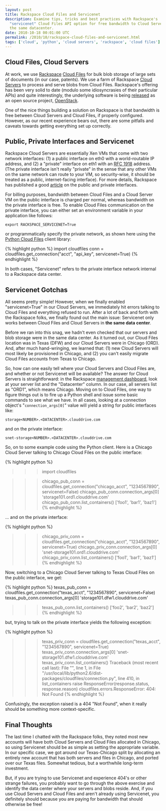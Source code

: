 ```yaml
---
layout: post
title: Rackspace Cloud Files and Servicenet
description: Examine tips, tricks and best practices with Rackspace's
  "servicenet" Cloud Files API option for free bandwidth to Cloud Servers in
  the same datacenter.
date: 2010-10-18 00:01:00 UTC
permalink: /2010/10/rackspace-cloud-files-and-servicenet.html
tags: ['cloud', 'python', 'cloud servers', 'rackspace', 'cloud files']
---
```


## Cloud Files, Cloud Servers

At work, we use [Rackspace][1] [Cloud Files][2] for bulk blob storage of large
sets of documents (in our case, patents).  We use a farm of Rackspace [Cloud
Servers][3] to process and serve blobs from Cloud Files.  Rackspace's offering
has been very solid to date (modulo some idiosyncrasies of their particular
APIs) and quite interestingly, the underlying software is being [released][4]
as an open source project, [OpenStack][5].

One of the nice things building a solution on Rackspace is that bandwidth is
free between Cloud Servers and Cloud Files, if properly configured.  However,
as our recent experience bears out, there are some pitfalls and caveats
towards getting everything set up correctly.

<!-- more start -->

## Public, Private Interfaces and Servicenet

Rackspace Cloud Servers are essentially Xen VMs that come with two network
interfaces: (1) a public interface on eth0 with a world-routable IP address,
and (2) a "private" interface on eth1 with an [RFC 1918][6] address.  (The
private interface isn't really "private" in the sense that any other VMs on
the same network can route to your VM, so security-wise, it should be treated
as a public, internet-facing interface).  For more details, Rackspace has
published a good [article][7] on the public and private interfaces.

For billing purposes, bandwidth between Cloud Files and a Cloud Server VM on
the public interface is charged per normal, whereas bandwidth on the private
interface is free.  To enable Cloud Files communication on the private
interface, you can either set an environment variable in your application like
follows:

    export RACKSPACE_SERVICENET=True

or programmatically specify the private network, as shown here using the
[Python Cloud Files][8] client library:

{% highlight python %}
import cloudfiles
conn = cloudfiles.get_connection("acct", "api_key", servicenet=True)
{% endhighlight %}

In both cases, "Servicenet" refers to the private interface network internal
to a Rackspace data center.

## Servicenet Gotchas

All seems pretty simple! However, when we finally enabled "servicenet=True" in
our Cloud Servers, we immediately hit errors talking to Cloud Files and
everything refused to run.  After a lot of back and forth with the Rackspace
folks, we finally found out the main issue: Servicenet only works between
Cloud Files and Cloud Servers in **the same data center**.

Before we ran into this snag, we hadn't even checked that our servers and blob
storage were in the same data center.  As it turned out, our Cloud Files
location was in Texas (DFW) and our Cloud Servers were in Chicago (ORD).  And,
after much hand-wringing, we learned that: (1) new Cloud Servers will most
likely be provisioned in Chicago, and (2) you can't easily migrate Cloud Files
accounts from Texas to Chicago.

So, how can one easily tell where your Cloud Servers and Cloud Files are, and
whether or not Servicenet will be available?  The answer for Cloud Servers is
straightforward: in the Rackspace [management dashboard][9], look at your
server list and the "Datacenter" column.  In our case, all servers list as
"ORD1", which means Chicago.  Moving on to Cloud Files, one way to figure
things out is to fire up a Python shell and issue some basic commands to see
what we have.  In all cases, looking at a connection object's
"``connection_args[0]``" value will yield a string for public interfaces like:

    storage<NUMBER>.<DATACENTER>.clouddrive.com

and on the private interface:

    snet-storage<NUMBER>.<DATACENTER>.clouddrive.com

So, on to some example code using the Python client. Here is a Chicago Cloud
Server talking to Chicago Cloud Files on the public interface:

{% highlight python %}
>>> import cloudfiles

>>> chicago_pub_conn = cloudfiles.get_connection("chicago_acct", "1234567890", servicenet=False)
>>> chicago_pub_conn.connection_args[0]
'storage101.ord1.clouddrive.com'
>>> chicago_pub_conn.list_containers()
['foo1', 'bar1', 'baz1']
{% endhighlight %}

... and on the private interface:

{% highlight python %}
>>> chicago_priv_conn = cloudfiles.get_connection("chicago_acct", "1234567890", servicenet=True)
>>> chicago_priv_conn.connection_args[0]
'snet-storage101.ord1.clouddrive.com'
>>> chicago_priv_conn.list_containers()
['foo1', 'bar1', 'baz1']
{% endhighlight %}

Now, switching to a Chicago Cloud Server talking to Texas Cloud Files on the
public interface, we get:

{% highlight python %}
texas_pub_conn = cloudfiles.get_connection("texas_acct", "1234567890", servicenet=False)
texas_pub_conn.connection_args[0]
'storage101.dfw1.clouddrive.com'
>>> texas_pub_conn.list_containers()
['foo2', 'bar2', 'baz2']
{% endhighlight %}

but, trying to talk on the private interface yields the following exception:

{% highlight python %}
>>> texas_priv_conn = cloudfiles.get_connection("texas_acct", "1234567890", servicenet=True)
>>> texas_priv_conn.connection_args[0]
'snet-storage101.dfw1.clouddrive.com'
>>> texas_priv_conn.list_containers()
Traceback (most recent call last):
  File "<stdin>", line 1, in <module>
  File "/usr/local/lib/python2.6/dist-packages/cloudfiles/connection.py", line 410, in list_containers
    raise ResponseError(response.status, response.reason)
cloudfiles.errors.ResponseError: 404: Not Found
{% endhighlight %}

Confusingly, the exception raised is a 404 "Not Found", when it really should
be something more context-specific.

## Final Thoughts

The last time I chatted with the Rackspace folks, they noted most new accounts
will have both Cloud Servers and Cloud Files allocated in Chicago, so using
Servicenet should be as simple as setting the appropriate variable.  In our
specific case, we got around our Texas-Chicago split by allocating an entirely
new account that has both servers and files in Chicago, and ported over our
Texas files.  Somewhat tedious, but a worthwhile long-term investment.

But, if you are trying to use Servicenet and experience 404's or other strange
failures, you probably want to go through the above exercise and identify the
data center where your servers and blobs reside.  And, if you use Cloud
Servers and Cloud Files and aren't already using Servicenet, you definitely
should because you are paying for bandwidth that should otherwise be free!

[1]: http://www.rackspacecloud.com/
[2]: http://www.rackspacecloud.com/cloud_hosting_products/files
[3]: http://www.rackspacecloud.com/cloud_hosting_products/servers
[4]: http://techcrunch.com/2010/07/18/openstack-org-rackspace-open-sources-their-cloud-services-platform-and-gets-nasa-on-board/
[5]: http://openstack.org/
[6]: http://www.faqs.org/rfcs/rfc1918.html
[7]: http://www.rackspacecloud.com/blog/2010/02/23/networking-and-cloud-servers-more-on-the-interfaces/
[8]: http://github.com/rackspace/python-cloudfiles
[9]: https://manage.rackspacecloud.com/CloudServers/ServerList.do

<!-- more end -->